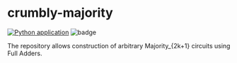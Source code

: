 # crumbly-majority

[![Python application](https://github.com/debjyoti0891/crumbly-majority/actions/workflows/python-app.yml/badge.svg?branch=master)](https://github.com/debjyoti0891/crumbly-majority/actions/workflows/python-app.yml) ![badge](https://img.shields.io/endpoint?url=https://gist.githubusercontent.com/bhatta53/9a1ad1634bdd899b73fd5c9463d428ca/raw/md_coverage.json)

The repository allows construction of arbitrary Majority_{2k+1} circuits using Full Adders. 
